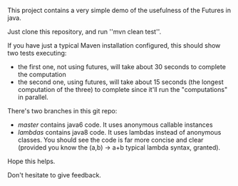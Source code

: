 This project contains a very simple demo of the usefulness of the Futures
in java.

Just clone this repository, and run ''mvn clean test''.

If you have just a typical Maven installation configured, this should show two tests executing:
* the first one, not using futures, will take about 30 seconds to complete the computation
* the second one, using futures, will take about 15 seconds (the longest computation of the three)
  to complete since it'll run the "computations" in parallel.

There's two branches in this git repo:
* _master_ contains java6 code. It uses anonymous callable instances
* _lambdas_ contains java8 code. It uses lambdas instead of anonymous classes. You should see the code is far more concise and clear (provided you know the (a,b) -> a+b typical lambda syntax, granted).

Hope this helps.

Don't hesitate to give feedback.

